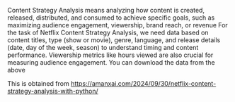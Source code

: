 Content Strategy Analysis means analyzing how content is created, released, distributed, and consumed to achieve specific goals, such as maximizing audience engagement, viewership, brand reach, or revenue
For the task of Netflix Content Strategy Analysis, we need data based on content titles, type (show or movie), genre, language, and release details (date, day of the week, season) to understand timing and content performance. Viewership metrics like hours viewed are also crucial for measuring audience engagement.
You can download the data from the above

This is obtained from https://amanxai.com/2024/09/30/netflix-content-strategy-analysis-with-python/

